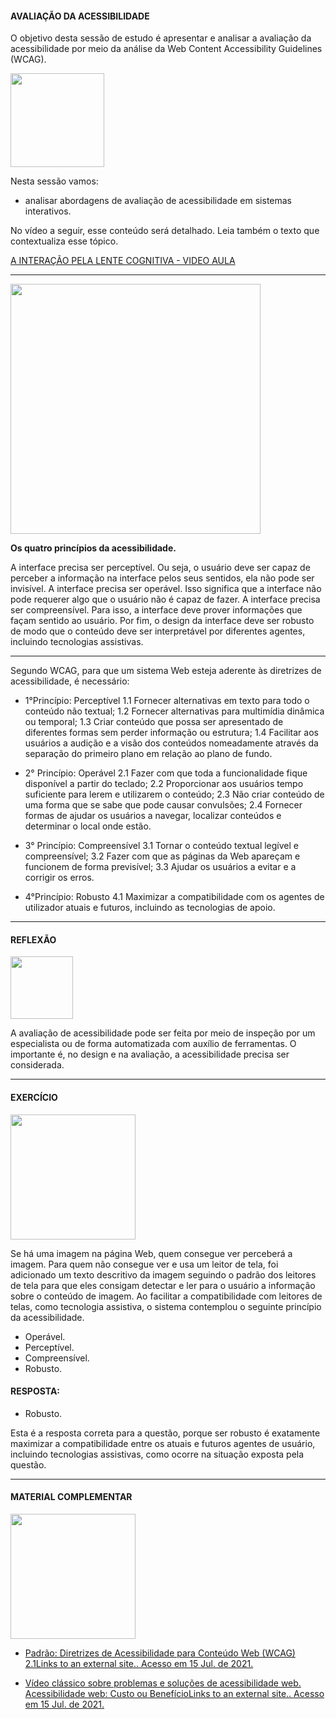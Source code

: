 
<h4>AVALIAÇÃO DA ACESSIBILIDADE</h4>

O objetivo desta sessão de estudo é apresentar e analisar a avaliação da acessibilidade por meio da análise da Web Content Accessibility Guidelines (WCAG).

<img src="https://media.giphy.com/media/tZRAlE5aLS5BKDyjGI/giphy.gif" width="150"> 

Nesta sessão vamos:

- analisar abordagens de avaliação de acessibilidade em sistemas interativos.

No vídeo a seguir, esse conteúdo será detalhado. Leia também o texto que contextualiza esse tópico.

[A INTERAÇÃO PELA LENTE COGNITIVA - VIDEO AULA]()

---

<img src="https://media.giphy.com/media/v1.Y2lkPTc5MGI3NjExczZpMHp6N290cGc2NjkwMngycXhpZXRoNjM5bm9lanlucndoZzJsNyZlcD12MV9pbnRlcm5hbF9naWZfYnlfaWQmY3Q9cw/63jza7W5SkF8Low3TX/giphy.gif" width="400"> 

**Os quatro princípios da acessibilidade.** 

A interface precisa ser perceptível. Ou seja, o usuário deve ser capaz de perceber a informação na interface pelos seus sentidos, ela não pode ser invisível. A interface precisa ser operável. Isso significa que a interface não pode requerer algo que o usuário não é capaz de fazer. A interface precisa ser compreensível. Para isso, a interface deve prover informações que façam sentido ao usuário. Por fim, o design da interface deve ser robusto de modo que o conteúdo deve ser interpretável por diferentes agentes, incluindo tecnologias assistivas.

---

Segundo WCAG, para que um sistema Web esteja aderente às diretrizes de acessibilidade, é necessário:

- 1°Princípio: Perceptível
    1.1 Fornecer alternativas em texto para todo o conteúdo não textual;
    1.2 Fornecer alternativas para multimídia dinâmica ou temporal;
    1.3 Criar conteúdo que possa ser apresentado de diferentes formas sem perder informação ou estrutura;
   1.4 Facilitar aos usuários a audição e a visão dos conteúdos nomeadamente através da separação do primeiro plano em relação ao plano de fundo.

 

- 2° Princípio: Operável
     2.1 Fazer com que toda a funcionalidade fique disponível a partir do teclado;
     2.2 Proporcionar aos usuários tempo suficiente para lerem e utilizarem o conteúdo;
     2.3 Não criar conteúdo de uma forma que se sabe que pode causar convulsões;
     2.4 Fornecer formas de ajudar os usuários a navegar, localizar conteúdos e determinar o local onde estão.

 

- 3° Princípio: Compreensível
     3.1 Tornar o conteúdo textual legível e compreensível;
     3.2 Fazer com que as páginas da Web apareçam e funcionem de forma previsível;
     3.3 Ajudar os usuários a evitar e a corrigir os erros.

 

- 4°Princípio: Robusto
     4.1 Maximizar a compatibilidade com os agentes de utilizador atuais e futuros, incluindo as tecnologias de apoio.

---
<h4>REFLEXÃO</h4>
<img src="https://media.giphy.com/media/DrooRfW7dRKal9e1SU/giphy.gif"width="100">

A avaliação de acessibilidade pode ser feita por meio de inspeção por um especialista ou de forma automatizada com auxílio de ferramentas. O importante é, no design e na avaliação, a acessibilidade precisa ser considerada.

---

<h4>EXERCÍCIO</h4>

<img src= "https://media.giphy.com/media/ENxx2erqOHckyqyDBK/giphy.gif" width="200" >

Se há uma imagem na página Web, quem consegue ver perceberá a imagem. Para quem não consegue ver e usa um leitor de tela, foi adicionado um texto descritivo da imagem seguindo o padrão dos leitores de tela para que eles consigam detectar e ler para o usuário a informação sobre o conteúdo de imagem. Ao facilitar a compatibilidade com leitores de telas, como tecnologia assistiva, o sistema contemplou o seguinte princípio da acessibilidade.

- Operável.
- Perceptível.
- Compreensível.
- Robusto.

<h4>RESPOSTA:</h4>

- Robusto.

Esta é a resposta correta para a questão, porque ser robusto é exatamente maximizar a compatibilidade entre os atuais e futuros agentes de usuário, incluindo tecnologias assistivas, como ocorre na situação exposta pela questão.

---

<h4>MATERIAL COMPLEMENTAR</h4>

<img src= "https://media.giphy.com/media/v1.Y2lkPTc5MGI3NjExYjRkbnFodTRyeTN4YmxqZjQ4cGs1Mm5vbmZyZjA2dDRxbWducTZ3YSZlcD12MV9pbnRlcm5hbF9naWZfYnlfaWQmY3Q9cw/xhuy5rw9ZrB2jn8VFR/giphy.gif" width="200" >

- [Padrão: Diretrizes de Acessibilidade para Conteúdo Web (WCAG) 2.1Links to an external site.. Acesso em 15 Jul. de 2021.](https://www.w3c.br/traducoes/wcag/wcag21-pt-BR/#abstract)

- [Vídeo clássico sobre problemas e soluções de acessibilidade web. Acessibilidade web: Custo ou BenefícioLinks to an external site.. Acesso em 15 Jul. de 2021.](https://www.youtube.com/watch?v=hFI4CuxQjSA)



